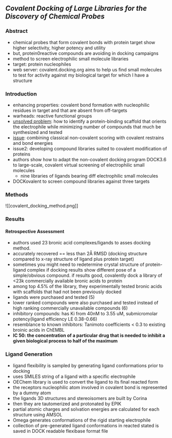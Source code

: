## *Covalent Docking of Large Libraries for the Discovery of Chemical Probes*

### Abstract
- chemical probes that form covalent bonds with protein target show higher selectivity, higher potency and utility 
- but, protein0reactive compounds are avoiding in docking campaigns 
- method to screen electrophilic small molecule libraries 
- target: protein nucleophiles 
- web server: covalent.docking.org aims to help us find small molecules to test for activity against my biological target for which I have a structure

### Introduction 
- enhancing properties: covalent bond formation with nucleophilic residues in target and that are absent from off-targets
- warheads: reactive functional groups 
- [unsolved problem](gaps_ideas.md#london_2014#gap1): how to identify a protein-binding scaffold that orients the electrophile while minimizing number of compounds that much be synthesized and tested 
- [issue](gaps_ideas.md#london_2014#idea1): combining classical non-covalent scoring with covalent restrains and bond energies
- issue2: developing compound libraries suited to covalent modification of proteins 
- authors show how to adapt the non-covalent docking program DOCK3.6 to large-scale, covalent virtual screening of electrophilic small molecules 
	- nine libraries of ligands bearing diff electrophilic small molecules 
- DOCKovalent to screen compound libraries against three targets 

### Methods
![[covalent_docking_method.png]]

### Results
#### Retrospective Assessment
- authors used 23 bronic acid complexes/ligands to asses docking method. 
- accurately recovered == less than 2Å RMSD (docking structure compared to x-ray structure of ligand plus protein target)
- sometimes you might need to redetermine crystal structure of protein-ligand complex if docking results show different pose of a simple/obvious compound. if results good, covalently dock a library of <23k commercially available bronic acids to protein
- among top 4.5% of the library, they experimentally tested bronic acids with scaffolds that had not been previously docked 
- ligands were purchased and tested (5)
- lower ranked compounds were also purchased and tested instead of high ranking commercially unavailable compounds (6)
- inhibitory compounds: has Ki from 40nM to 3.55 uM, submicromolar potency(ligand efficiency LE 0.38-0.66)
- resemblance to known inhibitors: Tanimoto coefficients < 0.3 to existing broinic acids in ChEMBL
- **IC 50: the concentration of a particular drug that is needed to inhibit a given biological process to half of the maximum**
### Ligand Generation 
- ligand flexibility is sampled by generating ligand conformations prior to docking
- uses SMILES string of a ligand with a specific electrophile 
- OEChem library is used to convert the ligand to its final reacted form 
- the receptors nucleophilic atom involved in covalent bond is represented by a dummy atom 
- the ligands 3D structures and stereoisomers are built by Corina 
- then they are tautomerized and protonated by EPIK
- partial atomic charges and solvation energies are calculated for each structure using AMSOL 
- Omega generates conformations of the rigid starting electrophile
- collection of pre-generated ligand conformations in reacted stated is saved in DOCK readable flexibase format file

